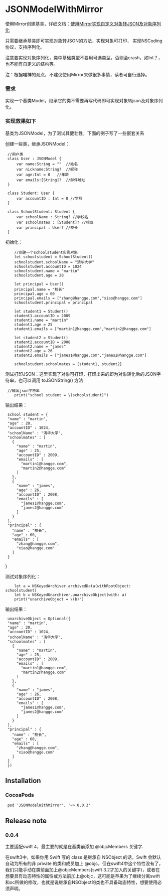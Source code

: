 # JSONModelWithMirror
使用Mirror创建基类，详细文档：[使用Mirror实现自定义对象转JSON及对象序列化](http://martinlilili.github.io/2016/12/%E4%BD%BF%E7%94%A8Mirror%E5%AE%9E%E7%8E%B0%E8%87%AA%E5%AE%9A%E4%B9%89%E5%AF%B9%E8%B1%A1%E8%BD%ACJSON%E5%8F%8A%E5%AF%B9%E8%B1%A1%E5%BA%8F%E5%88%97%E5%8C%96/)

只需要继承基类即可实现对象转JSON的方法，实现对象可打印，
实现NSCoding协议，支持序列化。

注意要实现对象序列化，类中基础类型不要用可选类型，否则会crash，如Int？，也不能有自定义的结构等。

注：根据喵神的观点，不建议使用Mirror来做很多事情，读者可自行选择。


### 需求
实现一个基类Model，继承它的类不需要再写代码即可实现对象转json及对象序列化。

### 实现效果如下
基类为JSONModel，为了测试其健壮性，下面的例子写了一些嵌套关系

创建一些类，继承JSONModel：

     //用户类
     class User : JSONModel {
         var name:String = ""  //姓名
         var nickname:String?  //昵称
         var age:Int = 0   //年龄
         var emails:[String]?  //邮件地址
     }

     class Student: User {
         var accountID : Int = 0 //学号
     }

     class SchoolStudent: Student {
         var schoolName : String? //学校名
         var schoolmates : [Student]? //校友
         var principal : User? //校长
     }
     
初始化：
    
        //创建一个schoolstudent实例对象
        let schoolstudent = SchoolStudent()
        schoolstudent.schoolName = "清华大学"
        schoolstudent.accountID = 1024
        schoolstudent.name = "martin"
        schoolstudent.age = 20
        
        let principal = User()
        principal.name = "校长"
        principal.age = 60
        principal.emails = ["zhang@hangge.com","xiao@hangge.com"]
        schoolstudent.principal = principal
        
        let student1 = Student()
        student1.accountID = 2009
        student1.name = "martin"
        student1.age = 25
        student1.emails = ["martin1@hangge.com","martin2@hangge.com"]
        
        let student2 = Student()
        student2.accountID = 2008
        student2.name = "james"
        student2.age = 26
        student2.emails = ["james1@hangge.com","james2@hangge.com"]
        
        schoolstudent.schoolmates = [student1, student2]
        
测试打印JSON：这里实现了对象可打印，打印出来的即为对象转化后的JSON字符串，也可以调用 toJSONString() 方法

     //输出json字符串
        print("school student = \(schoolstudent)")
输出结果：

     school student = {
     "name" : "martin",
     "age" : 20,
     "accountID" : 1024,
     "schoolName" : "清华大学",
     "schoolmates" : [
       {
         "name" : "martin",
         "age" : 25,
         "accountID" : 2009,
         "emails" : [
           "martin1@hangge.com",
           "martin2@hangge.com"
         ]
       },
       {
         "name" : "james",
         "age" : 26,
         "accountID" : 2008,
         "emails" : [
           "james1@hangge.com",
           "james2@hangge.com"
         ]
       }
     ],
     "principal" : {
       "name" : "校长",
       "age" : 60,
       "emails" : [
         "zhang@hangge.com",
         "xiao@hangge.com"
       ]
     }
   }
     
测试对象序列化：     
        
        let a = NSKeyedArchiver.archivedData(withRootObject: schoolstudent)
        let b = NSKeyedUnarchiver.unarchiveObject(with: a)
        print("unarchiveObject = \(b)")
输出结果：
     
     unarchiveObject = Optional({
     "name" : "martin",
     "age" : 20,
     "accountID" : 1024,
     "schoolName" : "清华大学",
     "schoolmates" : [
       {
         "name" : "martin",
         "age" : 25,
         "accountID" : 2009,
         "emails" : [
           "martin1@hangge.com",
           "martin2@hangge.com"
         ]
       },
       {
         "name" : "james",
         "age" : 26,
         "accountID" : 2008,
         "emails" : [
           "james1@hangge.com",
           "james2@hangge.com"
         ]
       }
     ],
     "principal" : {
       "name" : "校长",
       "age" : 60,
       "emails" : [
         "zhang@hangge.com",
         "xiao@hangge.com"
       ]
     }
     })



## Installation

### CocoaPods

     pod 'JSONModelWithMirror', '~> 0.0.3'
     
     
## Release note

### 0.0.4

主要适配swift 4，最主要的就是在基类前添加 @objcMembers 关键字.

在swift3中，如果你用 Swift 写的 class 是继承自 NSObject 的话，Swift 会默认自动为所有的非 private 的类和成员加上 @objc，但在swift4中这个特性没有了，我们只能手动在类前面加上@objcMembers(swift 3.2才加入的关键字)，或者在想要具有动态特性的属性或方法前加上@objc，这可能是苹果为了继续分离swift和oc所做的修改，也就是说继承自NSObject的类也不具备动态特性，想要使用必须声明。
